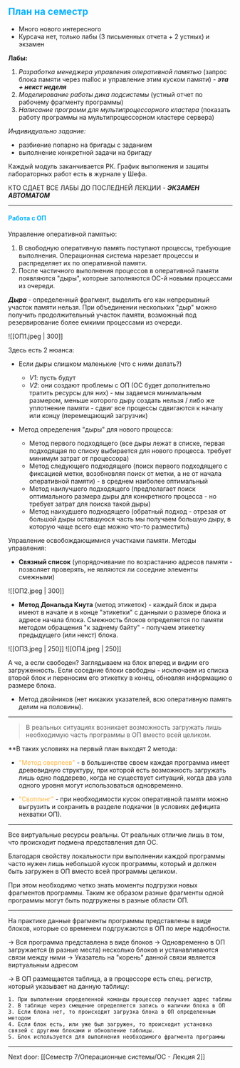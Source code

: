## <font style="color:#03b1fc" >План на семестр</font>

- Много нового интересного 
- Курсача нет, только лабы (3 письменных отчета + 2 устных) и экзамен

**Лабы:**
1. *Разработка менеджера управления оперативной памятью* (запрос блока памяти через malloc и управление этим куском памяти) - ***эта + некст неделя***
2. *Моделирование работы дика подсистемы* (устный отчет по рабочему фрагменту программы)
3. *Написание программ для мультипроцессорного кластера* (показать работу программы на мультипроцессорном кластере сервера)

*Индивидуально задание:*
- разбиение попарно на бригады с заданием 
- выполнение конкретной задачи на бригаду

Каждый модуль заканчивается РК. 
График выполнения и защиты лабораторных работ есть в журнале у Шефа.

КТО СДАЕТ ВСЕ ЛАБЫ ДО ПОСЛЕДНЕЙ ЛЕКЦИИ - ***ЭКЗАМЕН АВТОМАТОМ***

---
#### <font style="color:#03b1fc">Работа с ОП</font>

Управление оперативной памятью:

1. В свободную оперативную память поступают процессы, требующие выполнения. Операционная система нарезает процессы и распределяет их по оперативной памяти.
2. После частичного выполнения процессов в оперативной памяти появляются "дыры", которые заполняются ОС-й новыми процессами из очереди.

***Дыра*** - определенный фрагмент, выделить его как непрерывный участок памяти нельзя. При объединении нескольких "дыр" можно получить продолжительный участок памяти, возможный под резервирование более емкими процессами из очереди.

![[ОП1.jpeg | 300]]

Здесь есть 2 нюанса:
- Если дыры слишком маленькие (что с ними делать?)
	- *V1*: пусть будут
	- *V2*: они создают проблемы с ОП (ОС будет дополнительно тратить ресурсы для них) - мы задаемся минимальным размером, меньше которого дыру создать нельзя / либо же уплотнение памяти - сдвиг все процессы сдвигаются к началу или концу (перемещающий загрузчик)

- Метод определения "дыры" для нового процесса:
	- Метод первого подходящего (все дыры лежат в списке, первая подходящая по списку выбирается для нового процесса. требует минимум затрат от процессора)
	- Метод следующего подходящего (поиск первого подходящего с фиксацией метки, возобновляя поиск от метки, а не от начала оперативной памяти) - в среднем наиболее оптимальный
	- Метод наилучшего подходящего (предполагает поиск оптимального размера дыры для конкретного процесса - но требует затрат для поиска такой дыры)
	- Метод наихудшего подходящего (обратный подход - отрезая от большой дыры оставшуюся часть мы получаем большую дыру, в которую чаще всего еще можно что-то разместить)


Управление освобождающимися участками памяти. Методы управления:

- **Связный список** (упорядочивание по возрастанию адресов памяти - позволяет проверять, не являются ли соседние элементы смежными)

![[ОП2.jpeg | 300]]

- **Метод Дональда Кнута** (метод этикеток) - каждый блок и дыра имеют в начале и в конце "этикетки" с данными о размере блока и адресе начала блока. Смежность блоков определяется по памяти методом обращения "к заднему байту" - получаем этикетку предыдущего (или некст) блока.

![[ОП3.jpeg | 250]] ![[ОП4.jpeg | 250]]

А че, а если свободен? Заглядываем на блок вперед и видим его загруженность. Если соседние блоки свободны - исключаем из списка второй блок и переносим его этикетку в конец, обновляя информацию о размере блока.

- Метод двойников (нет никаких указателей, всю оперативную память делим на половины).

---

> В реальных ситуациях возникает возможность загружать лишь необходимую часть программы в ОП вместо всей целиком. 

**В таких условиях на первый план выходят 2 метода: 

- <font style="color:#ffb640">"Метод оверлеев"</font> - в большинстве своем каждая программа имеет древовидную структуру, при которой есть возможность загружать лишь одно поддерево, когда не существует ситуаций, когда два узла одного уровня могут использоваться одновременно.

- <font style="color:#ffb640">"Своппинг"</font> - при необходимости кусок оперативной памяти можно выгрузить и сохранить в разделе подкачки (в условиях дефицита нехватки ОП).

---

Все виртуальные ресурсы реальны. От реальных отличие лишь в том, что происходит подмена представления для ОС. 

Благодаря свойству локальности при выполнении каждой программы часто нужен лишь небольшой кусок программы, который и должен быть загружен в ОП вместо всей программы целиком. 

При этом необходимо четко знать моменты подгрузки новых фрагментов программы. Таким же образом разные фрагменты одной программы могут быть подгружены в разные области ОП. 

---

На практике данные фрагменты программы представлены в виде блоков, которые со временем подгружаются в ОП по мере надобности. 

-> Вся программа представлена в виде блоков
-> Одновременно в ОП загружается (в разные места) несколько блоков и устанавливаются связи между ними
-> Указатель на "корень" данной связи является виртуальным адресом

-> В ОП размещается таблица, а в процессоре есть спец. регистр, который указывает на данную таблицу:

	1. При выполнении определенной команды процессор получает адрес таблиы
	2. В таблице через смещение определяется запись о наличии блока в ОП 
	3. Если блока нет, то происходит загрузка блока в ОП определенным методом
	4. Если блок есть, или уже был загружен, то происходит установка связей с другими блоками и обновление таблицы. 
	5. Блок используется для выполнения необходимого фрагмента программы 

---

Next door: [[Семестр 7/Операционные системы/ОС - Лекция 2]]
